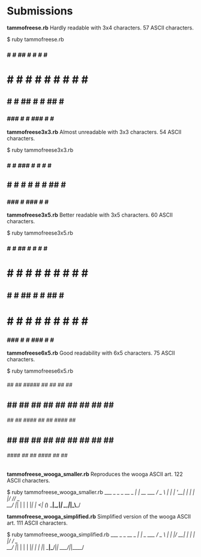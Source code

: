 # Submissions


**tammofreese.rb** Hardly readable with 3x4 characters. 57 ASCII characters.

  $ ruby tammofreese.rb 
   ### # # ##  # # # #  # 
   #   # # # # # # # # # #
   ##  # # ##  # # ##  # #
   ### ### # # ### # #  #

**tammofreese3x3.rb** Almost unreadable with 3x3 characters. 54 ASCII characters.

  $ ruby tammofreese3x3.rb 
   ### # # ### # # # # ###
   ##  # # # # # # ##  # #
   ### ### #   ### # # ###

**tammofreese3x5.rb** Better readable with 3x5 characters. 60 ASCII characters.

  $ ruby tammofreese3x5.rb 
   ### # # ##  # # # # ###
   #   # # # # # # # # # #
   ##  # # ##  # # ##  # #
   #   # # # # # # # # # #
   ### ### # # ### # # ###

**tammofreese6x5.rb** Good readability with 6x5 characters. 75 ASCII characters.

  $ ruby tammofreese6x5.rb 
   ######  ##  ##  #####   ##  ##  ##  ##   ####  
   ##      ##  ##  ##  ##  ##  ##  ## ##   ##  ## 
   ######  ##  ##  ####    ##  ##  ####    ##  ## 
   ##      ##  ##  ## ##   ##  ##  ## ##   ##  ## 
   ######   ####   ##  ##   ####   ##  ##   ####  

**tammofreese_wooga_smaller.rb** Reproduces the wooga ASCII art. 122 ASCII characters.

  $ ruby tammofreese_wooga_smaller.rb 
   ___ _   _ _ __ _   _| | __ ___
  / _ \ | | | '__| | | | |/ // _ \
    __/ |_| | |  | |_| |   <| (_)
  \___|\__,_|_|   \__,_|_|\_\\___/

**tammofreese_wooga_simplified.rb** Simplified version of the wooga ASCII art. 111 ASCII characters.

  $ ruby tammofreese_wooga_simplified.rb 
   ___ _   _   __ _   _| | _ ___ 
  / _ \ | | |/ __| | | | |/ / _ \
    __/ |_| | |  | |_| |   | |_| 
  \___|\___/|_|   \___/|_|\_\___/

